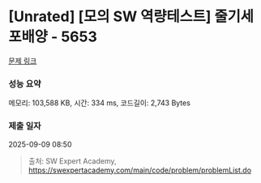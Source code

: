 # [Unrated] [모의 SW 역량테스트] 줄기세포배양 - 5653 

[문제 링크](https://swexpertacademy.com/main/code/problem/problemDetail.do?contestProbId=AWXRJ8EKe48DFAUo) 

### 성능 요약

메모리: 103,588 KB, 시간: 334 ms, 코드길이: 2,743 Bytes

### 제출 일자

2025-09-09 08:50



> 출처: SW Expert Academy, https://swexpertacademy.com/main/code/problem/problemList.do